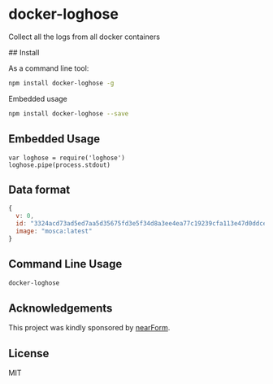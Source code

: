 # docker-loghose

Collect all the logs from all docker containers

## Install

As a command line tool:

```bash
npm install docker-loghose -g
```

Embedded usage

```bash
npm install docker-loghose --save
```

## Embedded Usage

```
var loghose = require('loghose')
loghose.pipe(process.stdout)
```

## Data format

```js
{
  v: 0,
  id: "3324acd73ad5ed7aa5d35675fd3e5f34d8a3ee4ea77c19239cfa113e47d0ddce",
  image: "mosca:latest"
}
```

## Command Line Usage

```bash
docker-loghose
```

Acknowledgements
----------------

This project was kindly sponsored by [nearForm](http://nearform.com).


## License

MIT
